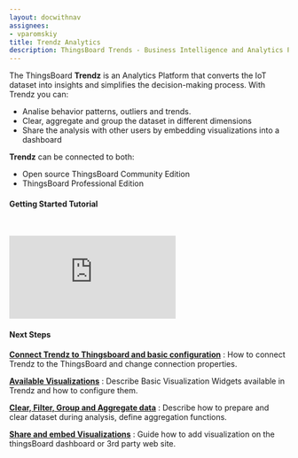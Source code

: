 ```yaml
---
layout: docwithnav
assignees:
- vparomskiy
title: Trendz Analytics 
description: ThingsBoard Trends - Business Intelligence and Analytics Platform for Iot powered Business
---
```


The ThingsBoard **Trendz** is an Analytics Platform that converts the IoT dataset into insights and simplifies the decision-making process. 
With Trendz you can:
 - Analise behavior patterns, outliers and trends.
 - Clear, aggregate and group the dataset in different dimensions
 - Share the analysis with other users by embedding visualizations into a dashboard   

**Trendz** can be connected to both:
 - Open source ThingsBoard Community Edition
 - ThingsBoard Professional Edition 


#### Getting Started Tutorial

&nbsp; 
  
<div id="video">  
    <div id="video_wrapper">
        <iframe src="https://www.youtube.com/embed/TwJJbxwQX5k" frameborder="0" allowfullscreen></iframe>
    </div>
</div>



#### Next Steps

[**Connect Trendz to Thingsboard and basic configuration**](/docs/trendz/connect-thingsboard)
: How to connect Trendz to the ThingsBoard and change connection properties.

[**Available Visualizations**](/docs/trendz/visualizations)
: Describe Basic Visualization Widgets available in Trendz and how to configure them.

[**Clear, Filter, Group and Aggregate data**](/docs/trendz/view-builder)
: Describe how to prepare and clear dataset during analysis, define aggregation functions.


[**Share and embed Visualizations**](/docs/trendz/embed-visuals)
: Guide how to add visualization on the thingsBoard dashboard or 3rd party web site.
